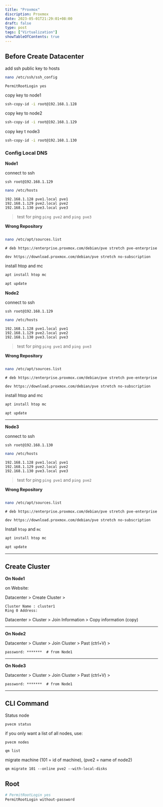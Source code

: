 ```yaml
---
title: "Proxmox"
discription: Proxmox 
date: 2023-05-01T21:29:01+08:00 
draft: false
type: post
tags: ["Virtualization"]
showTableOfContents: true
--- 
```






## Before Create Datacenter 


add ssh public key to hosts

```bash
nano /etc/ssh/ssh_config
```
```
PermitRootLogin yes

```

copy key to node1  
```bash
ssh-copy-id -i root@192.168.1.128
```
copy key to node2
```bash
ssh-copy-id -i root@192.168.1.129
```
copy key t node3
```bash
ssh-copy-id -i root@192.168.1.130
```
### Config Local DNS 

**Node1** 

connect to ssh 
```
ssh root@192.168.1.129
```

```bash
nano /etc/hosts 
```

```
192.168.1.128 pve1.local pve1
192.168.1.129 pve2.local pve2
192.168.1.130 pve3.local pve3
```
> test for ping  `ping pve2` and `ping pve3` 


**Wrong Repository**

```bash

nano /etc/apt/sources.list
```
```
# deb https://enterprise.proxmox.com/debian/pve stretch pve-enterprise

dev https://download.proxmox.com/debian/pve stretch no-subscription 
```
install htop and mc
```bash
apt install htop mc 
````
```bash
apt update
```
**Node2** 

connect to ssh 
```
ssh root@192.168.1.129
```

```bash
nano /etc/hosts 
```

```
192.168.1.128 pve1.local pve1
192.168.1.129 pve2.local pve2
192.168.1.130 pve3.local pve3
```
> test for ping  `ping pve1` and `ping pve3` 


**Wrong Repository**

```bash

nano /etc/apt/sources.list
```
```
# deb https://enterprise.proxmox.com/debian/pve stretch pve-enterprise

dev https://download.proxmox.com/debian/pve stretch no-subscription 
```
install htop and mc
```bash
apt install htop mc 
````
```bash
apt update
```
---

**Node3** 

connect to ssh 
```
ssh root@192.168.1.130
```

```bash
nano /etc/hosts 
```

```
192.168.1.128 pve1.local pve1
192.168.1.129 pve2.local pve2
192.168.1.130 pve3.local pve3
```
> test for ping  `ping pve1` and `ping pve2` 


**Wrong Repository**

```bash

nano /etc/apt/sources.list
```
```
# deb https://enterprise.proxmox.com/debian/pve stretch pve-enterprise

dev https://download.proxmox.com/debian/pve stretch no-subscription 
```
Install `htop` and `mc`
```bash
apt install htop mc 
````
```bash
apt update
```
---
## Create Cluster


**On Node1**

on Website:

Datacenter > Create Cluster > 
```
Cluster Name : cluster1
Ring 0 Address: 
```

Datacenter > Cluster > Join Information > Copy information (copy)

---

**On Node2**

Datacenter > Cluster > Join Cluster > Past (ctrl+V) > 
```
password: *******  # from Node1 
```
---

**On Node3**

Datacenter > Cluster > Join Cluster > Past (ctrl+V) > 
```
password: *******  # from Node1 
```
---




## CLI Command

Status node
```bash
pvecm status
```
if you only want a list of all nodes, use:
```
pvecm nodes
```

```
qm list
```
migrate machine (101 = id of machine), (pve2 = name of node2)
```
qm migrate 101 --online pve2 --with-local-disks
```

## Root

```bash
# PermitRootLogin yes
PermitRootLogin without-password
```


```